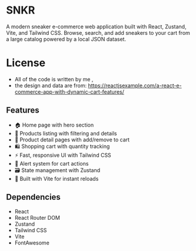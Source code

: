 # SNKR

A modern sneaker e-commerce web application built with React, Zustand, Vite, and Tailwind CSS. Browse, search, and add sneakers to your cart from a large catalog powered by a local JSON dataset.

# License

- All of the code is written by me ,
- the design and data are from: https://reactjsexample.com/a-react-e-commerce-app-with-dynamic-cart-features/

## Features

- 🏠 Home page with hero section
- 🛒 Products listing with filtering and details
- 👟 Product detail pages with add/remove to cart
- 🛍️ Shopping cart with quantity tracking
- ⚡ Fast, responsive UI with Tailwind CSS
- 🔔 Alert system for cart actions
- 🗃️ State management with Zustand
- 🚀 Built with Vite for instant reloads

## Dependencies

- React
- React Router DOM
- Zustand
- Tailwind CSS
- Vite
- FontAwesome
